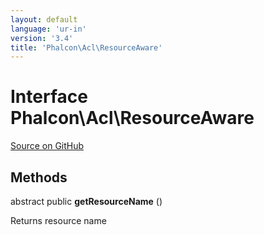 ```yaml
---
layout: default
language: 'ur-in'
version: '3.4'
title: 'Phalcon\Acl\ResourceAware'
---
```


# Interface **Phalcon\Acl\ResourceAware**

<a href="https://github.com/phalcon/cphalcon/tree/v3.4.0/phalcon/acl/resourceaware.zep" class="btn btn-default btn-sm">Source on GitHub</a>

## Methods

abstract public **getResourceName** ()

Returns resource name